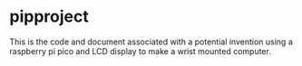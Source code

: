 # pipproject
This is the code and document associated with a potential invention using a raspberry pi pico and LCD display to make a wrist mounted computer.
